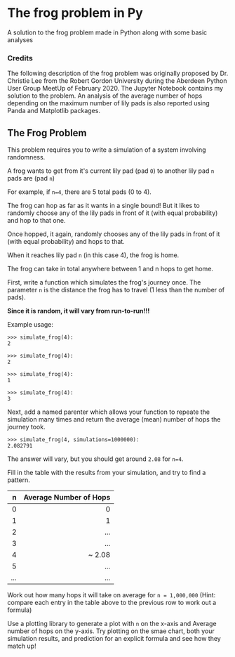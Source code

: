 # The frog problem in Py
A solution to the frog problem made in Python along with some basic analyses

### Credits

The following description of the frog problem was originally proposed by Dr. Christie Lee from the Robert Gordon University during the Aberdeen Python User Group MeetUp of February 2020. The Jupyter Notebook contains my solution to the problem. An analysis of the average number of hops depending on the maximum number of lily pads is also reported using Panda and Matplotlib packages.

## The Frog Problem
  
This problem requires you to write a simulation of a system involving randomness.

A frog wants to get from it's current lily pad (pad `0`) to another lily pad `n` pads are (pad `n`)

For example, if `n=4`, there are 5 total pads (0 to 4).

The frog can hop as far as it wants in a single bound! But it likes to randomly choose any of the lily pads in front of it (with equal probability) and hop to that one.

Once hopped, it again, randomly chooses any of the lily pads in front of it (with equal probability) and hops to that.

When it reaches lily pad `n` (in this case 4), the frog is home.

The frog can take in total anywhere between 1 and n hops to get home.

First, write a function which simulates the frog's journey once. The parameter `n` is the distance the frog has to travel (1 less than the number of pads).

**Since it is random, it will vary from run-to-run!!!**

Example usage:

    >>> simulate_frog(4):
    2

    >>> simulate_frog(4):
    2

    >>> simulate_frog(4):
    1

    >>> simulate_frog(4):
    3

Next, add a named parenter which allows your function to repeate the simulation many times and return the average (mean) number of hops the journey took.

    >>> simulate_frog(4, simulations=1000000):
    2.082791

The answer will vary, but you should get around `2.08` for `n=4`.

Fill in the table with the results from your simulation, and try to find a pattern.

| n         | Average Number of Hops |
| --------: | ---------------------: |
| 0         | 0 |
| 1         | 1 |
| 2         | ... |
| 3         | ... |
| 4         | ~ 2.08 |
| 5         | ... |
| ... | ... |

Work out how many hops it will take on average for `n = 1,000,000` (Hint: compare each entry in the table above to the previous row to work out a formula)

Use a plotting library to generate a plot with `n` on the x-axis and Average number of hops on the y-axis. Try plotting on the smae chart, both your simulation results, and prediction for an explicit formula and see how they match up!

</details>
